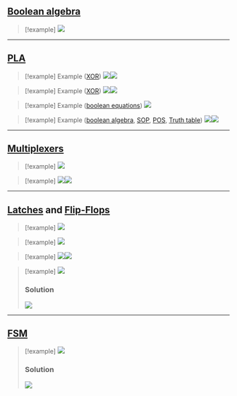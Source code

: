 ## [Boolean algebra](5-6.%20Boolean%20Algebra.md)

> [!example]
> ![](../z_images/Pasted%20image%2020250120122402.png)

---

## [PLA](8.%20PLA.md)

> [!example] Example ([XOR](3.%20Combinational%20circuits.md#XOR))
> ![](../z_images/Pasted%20image%2020250115173054.png)![](../z_images/Pasted%20image%2020250115173223.png)


> [!example] Example ([XOR](3.%20Combinational%20circuits.md#XOR))
> ![](../z_images/Pasted%20image%2020250115173317.png)![](../z_images/Pasted%20image%2020250115173332.png)


> [!example] Example ([boolean equations](5-6.%20Boolean%20Algebra.md))
> ![](../z_images/Pasted%20image%2020250120122436.png)


> [!example] Example ([boolean algebra](5-6.%20Boolean%20Algebra.md), [SOP](4.%20SOP%20&%20POS.md#SOP%20(sum%20of%20products)), [POS](4.%20SOP%20&%20POS.md#POS%20(product%20of%20sums)), [Truth table](3.%20Combinational%20circuits.md#Combinational%20circuits))
> ![](../z_images/Pasted%20image%2020250120122511.png)![](../z_images/Pasted%20image%2020250120122526.png)

---

## [Multiplexers](10.%20Multiplexer.md)

> [!example]
> ![](../z_images/Pasted%20image%2020250120130247.png)


> [!example]
> ![](../z_images/Pasted%20image%2020250120130548.png)![](../z_images/Pasted%20image%2020250120130602.png)

---

## [Latches](13.%20Sequential%20circuits.md#^621042) and [Flip-Flops](13.%20Sequential%20circuits.md#^a12849)

> [!example]
> ![](../z_images/Pasted%20image%2020250124115134.png)

> [!example]
> ![](../z_images/Pasted%20image%2020250124115201.png)


> [!example]
> ![](../z_images/Pasted%20image%2020250124134524.png)![](../z_images/Pasted%20image%2020250124134609.png)

> [!example]
> ![](../z_images/Pasted%20image%2020250124134554.png)
> ### Solution
> ![](../z_images/Pasted%20image%2020250124134623.png)

---

## [FSM](14.%20Finite%20State%20Machines.md)

> [!example]
> ![](../z_images/Pasted%20image%2020250203112609.png)
> 
> ### Solution
> ![](../z_images/Pasted%20image%2020250203112622.png)
